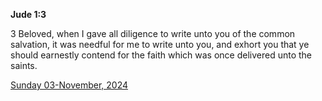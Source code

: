 **Jude 1:3**

3 Beloved, when I gave all diligence to write unto you of the common salvation, it was needful for me to write unto you, and exhort you that ye should earnestly contend for the faith which was once delivered unto the saints.

[Sunday 03-November, 2024](https://getbible.life/kjv/Jude/1/3)
